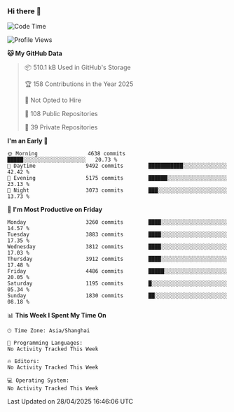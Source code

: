 ### Hi there 👋

<!--
**qbosen/qbosen** is a ✨ _special_ ✨ repository because its `README.md` (this file) appears on your GitHub profile.

Here are some ideas to get you started:

- 🔭 I’m currently working on ...
- 🌱 I’m currently learning ...
- 👯 I’m looking to collaborate on ...
- 🤔 I’m looking for help with ...
- 💬 Ask me about ...
- 📫 How to reach me: ...
- 😄 Pronouns: ...
- ⚡ Fun fact: ...
-->

<!--START_SECTION:waka-->
![Code Time](http://img.shields.io/badge/Code%20Time-2%2C111%20hrs%2036%20mins-blue)

![Profile Views](http://img.shields.io/badge/Profile%20Views-0-blue)

**🐱 My GitHub Data** 

> 📦 510.1 kB Used in GitHub's Storage 
 > 
> 🏆 158 Contributions in the Year 2025
 > 
> 🚫 Not Opted to Hire
 > 
> 📜 108 Public Repositories 
 > 
> 🔑 39 Private Repositories 
 > 
**I'm an Early 🐤** 

```text
🌞 Morning                4638 commits        █████░░░░░░░░░░░░░░░░░░░░   20.73 % 
🌆 Daytime                9492 commits        ███████████░░░░░░░░░░░░░░   42.42 % 
🌃 Evening                5175 commits        ██████░░░░░░░░░░░░░░░░░░░   23.13 % 
🌙 Night                  3073 commits        ███░░░░░░░░░░░░░░░░░░░░░░   13.73 % 
```
📅 **I'm Most Productive on Friday** 

```text
Monday                   3260 commits        ████░░░░░░░░░░░░░░░░░░░░░   14.57 % 
Tuesday                  3883 commits        ████░░░░░░░░░░░░░░░░░░░░░   17.35 % 
Wednesday                3812 commits        ████░░░░░░░░░░░░░░░░░░░░░   17.03 % 
Thursday                 3912 commits        ████░░░░░░░░░░░░░░░░░░░░░   17.48 % 
Friday                   4486 commits        █████░░░░░░░░░░░░░░░░░░░░   20.05 % 
Saturday                 1195 commits        █░░░░░░░░░░░░░░░░░░░░░░░░   05.34 % 
Sunday                   1830 commits        ██░░░░░░░░░░░░░░░░░░░░░░░   08.18 % 
```


📊 **This Week I Spent My Time On** 

```text
🕑︎ Time Zone: Asia/Shanghai

💬 Programming Languages: 
No Activity Tracked This Week

🔥 Editors: 
No Activity Tracked This Week

💻 Operating System: 
No Activity Tracked This Week
```


 Last Updated on 28/04/2025 16:46:06 UTC
<!--END_SECTION:waka-->
